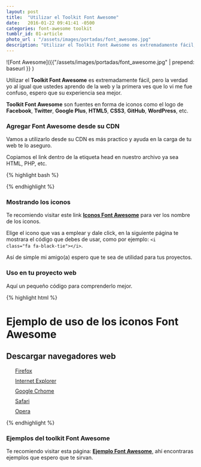 ```yaml
---
layout: post
title:  "Utilizar el Toolkit Font Awesome"
date:   2016-01-22 09:41:41 -0500
categories: font-awesome toolkit
tumblr_id: 01-article
photo_url : "/assets/images/portadas/font_awesome.jpg"
description: "Utilizar el Toolkit Font Awesome es extremadamente fácil, pero la verdad yo al igual que ustedes aprendo de la web y la primera ves que lo vi me fue confuso, espero que su experiencia sea mejor..."
---
```

![Font Awesome]({{"/assets/images/portadas/font_awesome.jpg" | prepend: baseurl }} )

Utilizar el **Toolkit Font Awesome** es extremadamente fácil, pero la verdad yo al igual que ustedes aprendo de la web y la primera ves que lo vi me fue confuso, espero que su experiencia sea mejor.

**Toolkit Font Awesome** son fuentes en forma de iconos como  el logo de **Facebook**, **Twitter**, **Google Plus**, **HTML5**, **CSS3**, **GitHub**, **WordPress**, etc.

### Agregar Font Awesome desde su CDN

Vamos a utilizarlo desde su CDN es más practico y ayuda en la carga de tu web te lo aseguro.

Copiamos el link dentro de la etiqueta head en nuestro archivo ya sea HTML, PHP, etc.

{% highlight bash %}
<link rel="stylesheet" href="https://maxcdn.bootstrapcdn.com/font-awesome/4.4.0/css/font-awesome.min.css">
{% endhighlight %}

### Mostrando los iconos

Te recomiendo visitar este link **<a class="btn btn-link" href="https://fortawesome.github.io/Font-Awesome/icons/" target="_blank">Iconos Font Awesome</a>** para ver los nombre de los iconos.

Elige el icono que vas a emplear y dale click, en la siguiente página te mostrara el código que debes de usar, como por ejemplo: <code>&#60;i class="fa fa-black-tie"&#62;&#60;/i&#62;</code>.

Así de simple mi amigo(a) espero que te sea de utilidad para tus proyectos.

### Uso en tu proyecto web

Aquí un pequeño código para comprenderlo mejor.

{% highlight html %}
<!DOCTYPE html>
<html lang="es-PE">
<head>
<meta charset="UTF-8">
<title>Uso de Font Awesome</title>
<!-- link de font awesome-->
<link rel="stylesheet" href="https://maxcdn.bootstrapcdn.com/font-awesome/4.4.0/css/font-awesome.min.css">
<style>
  ul{ list-style-type: none;}
  ul li{ margin-bottom: 10px;}
  .fa{ color:tomato;}
</style>
</head>
<body>
<h1>Ejemplo de uso de los iconos Font Awesome</h1>
<h2>Descargar navegadores web</h2>
<ul>
  <li><i class="fa fa-firefox fa-2x"></i> <a href="#">Firefox</a></li>
  <li><i class="fa fa-internet-explorer fa-2x"></i> <a href="#">Internet Explorer</a></li>
  <li><i class="fa fa-chrome fa-2x"></i> <a href="#">Google Crhome</a></li>
  <li><i class="fa fa-safari fa-2x"></i> <a href="#">Safari</a></li>
  <li><i class="fa fa-opera fa-2x"></i> <a href="#">Opera</a></li>
</ul>
</body>
</html>
{% endhighlight %}

### Ejemplos del toolkit Font Awesome

Te recomiendo visitar esta página: <a class="btn btn-link" href="http://fortawesome.github.io/Font-Awesome/examples/" target="_blank">**Ejemplo Font Awesome**</a>, ahí encontraras ejemplos que espero que te sirvan.